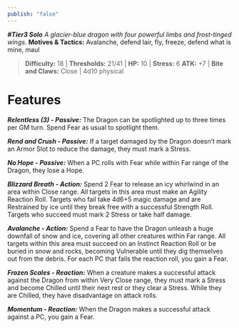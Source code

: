 ```yaml
---
publish: "false"
---
```

***#Tier3 Solo***
*A glacier-blue dragon with four powerful limbs and frost-tinged wings.*
**Motives & Tactics:** Avalanche, defend lair, fly, freeze, defend what is mine, maul

> **Difficulty:** 18 | **Thresholds:** 21/41 | **HP:** 10 | **Stress:** 6
> **ATK:** +7 | **Bite and Claws:** Close | 4d10 physical

# Features

***Relentless (3) - Passive:*** The Dragon can be spotlighted up to three times per GM turn. Spend Fear as usual to spotlight them.

***Rend and Crush - Passive:*** If a target damaged by the Dragon doesn’t mark an Armor Slot to reduce the damage, they must mark a Stress.

***No Hope - Passive:*** When a PC rolls with Fear while within Far range of the Dragon, they lose a Hope.

***Blizzard Breath - Action:*** Spend 2 Fear to release an icy whirlwind in an area within Close range. All targets in this area must make an Agility Reaction Roll. Targets who fail take 4d6+5 magic damage and are Restrained by ice until they break free with a successful Strength Roll. Targets who succeed must mark 2 Stress or take half damage.

***Avalanche - Action:*** Spend a Fear to have the Dragon unleash a huge downfall of snow and ice, covering all other creatures within Far range. All targets within this area must succeed on an Instinct Reaction Roll or be buried in snow and rocks, becoming Vulnerable until they dig themselves out from the debris. For each PC that fails the reaction roll, you gain a Fear.

***Frozen Scales - Reaction:*** When a creature makes a successful attack against the Dragon from within Very Close range, they must mark a Stress and become Chilled until their next rest or they clear a Stress. While they are Chilled, they have disadvantage on attack rolls.

***Momentum - Reaction:*** When the Dragon makes a successful attack against a PC, you gain a Fear.
